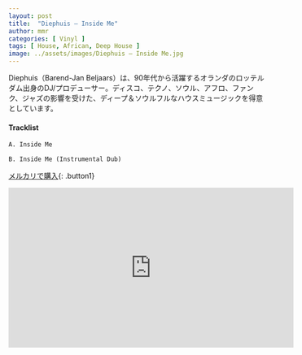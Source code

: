 ```yaml
---
layout: post
title:  "Diephuis – Inside Me"
author: mmr
categories: [ Vinyl ]
tags: [ House, African, Deep House ]
image: ../assets/images/Diephuis – Inside Me.jpg
---
```


Diephuis（Barend-Jan Beljaars）は、90年代から活躍するオランダのロッテルダム出身のDJ/プロデューサー。ディスコ、テクノ、ソウル、アフロ、ファンク、ジャズの影響を受けた、ディープ＆ソウルフルなハウスミュージックを得意としています。

#### Tracklist
```md
A. Inside Me

B. Inside Me (Instrumental Dub)
```

[メルカリで購入](https://jp.mercari.com/item/m20722659267?afid=6142608987){: .button1}

<iframe width="560" height="315" src="https://www.youtube.com/embed/ZSCxM_RBEqg?si=TOGDZP51EPSbuNrw" title="YouTube video player" frameborder="0" allow="accelerometer; autoplay; clipboard-write; encrypted-media; gyroscope; picture-in-picture; web-share" referrerpolicy="strict-origin-when-cross-origin" allowfullscreen></iframe>